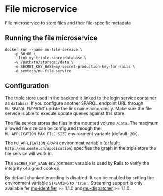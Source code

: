 # File microservice
File microservice to store files and their file-specific metadata

## Running the file microservice
    docker run --name mu-file-service \
        -p 80:80 \
        --link my-triple-store:database \
        -v /path/to/storage:/data \
        -e SECRET_KEY_BASE=my-secret-production-key-for-rails \ 
        -d semtech/mu-file-service

## Configuration
The triple store used in the backend is linked to the login service container as `database`. If you configure another SPARQL endpoint URL through `MU_SPARQL_ENDPOINT` update the link name accordingly. Make sure the file service is able to execute update queries against this store.

The file service stores the files in the mounted volume `/data`. The maximum allowed file size can be configured through the `MU_APPLICATION_MAX_FILE_SIZE` environment variable (default: `20M`).

The `MU_APPLICATION_GRAPH` environment variable (default: `http://mu.semte.ch/application`) specifies the graph in the triple store the file service will work in.

The `SECRET_KEY_BASE` environment variable is used by Rails to verify the integrity of signed cookies.

By default chunked encoding is disabled. It can be enabled by setting the environment variable `STREAMING` to `'true'`. Streaming support is only available for [mu-identifier](https://github.com/mu-semtech/mu-identifier) >= 1.1.0 and [mu-dispatcher](https://github.com/mu-semtech/mu-dispatcher) >= 1.1.0.

